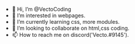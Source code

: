 - 👋 Hi, I’m @VectoCoding
- 👀 I’m interested in webpages.
- 🌱 I’m currently learning css, more modules.
- 💞️ I’m looking to collaborate on html,css coding.
- 📫 How to reach me on discord('Vecto.#9145').

<!---
VectoCoding/VectoCoding is a ✨ special ✨ repository because its `README.md` (this file) appears on your GitHub profile.
You can click the Preview link to take a look at your changes.
--->
